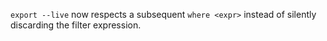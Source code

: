 `export --live` now respects a subsequent `where <expr>` instead of silently
discarding the filter expression.
